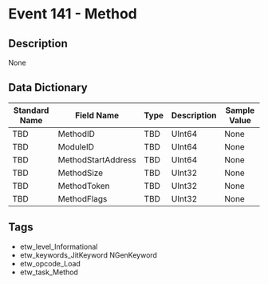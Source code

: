 # Event 141 - Method

## Description
None

## Data Dictionary
|Standard Name|Field Name|Type|Description|Sample Value|
|---|---|---|---|---|
|TBD|MethodID|TBD|UInt64|None|None|
|TBD|ModuleID|TBD|UInt64|None|None|
|TBD|MethodStartAddress|TBD|UInt64|None|None|
|TBD|MethodSize|TBD|UInt32|None|None|
|TBD|MethodToken|TBD|UInt32|None|None|
|TBD|MethodFlags|TBD|UInt32|None|None|

## Tags
* etw_level_Informational
* etw_keywords_JitKeyword NGenKeyword
* etw_opcode_Load
* etw_task_Method